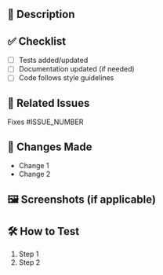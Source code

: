 ## 📝 Description
<!-- Briefly explain what this PR does and why it's needed -->

## ✅ Checklist
- [ ] Tests added/updated
- [ ] Documentation updated (if needed)
- [ ] Code follows style guidelines

## 🔗 Related Issues
<!-- Link to related issues or discussions -->
Fixes #ISSUE_NUMBER

## 🚀 Changes Made
<!-- List key changes in this PR -->
- Change 1
- Change 2

## 🖼️ Screenshots (if applicable)
<!-- Add before/after screenshots if relevant -->

## 🛠️ How to Test
<!-- Steps to manually test this PR -->
1. Step 1
2. Step 2
